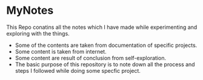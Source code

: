 # MyNotes

This Repo conatins all the notes which I have made while experimenting and exploring with the things.

* Some of the contents are taken from documentation of specific projects.
* Some content is taken from internet.
* Some content are result of conclusion from self-exploration.
* The basic purpose of this repository is to note down all the process and steps I followed while doing some specfic project.
